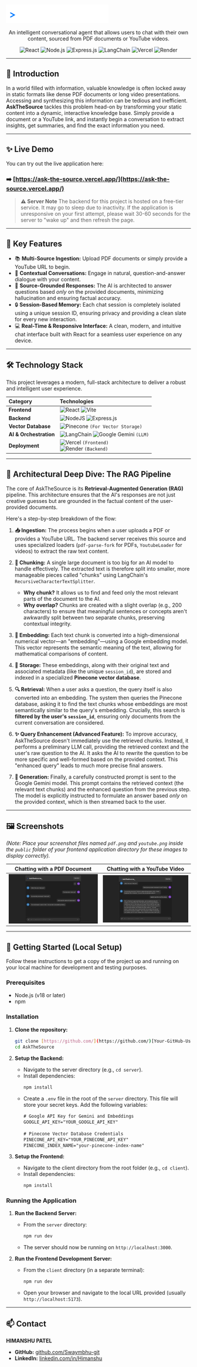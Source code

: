 ![alt text](image.png)
<p align="center">
  An intelligent conversational agent that allows users to chat with their own content, sourced from PDF documents or YouTube videos.
</p>

<p align="center">
  <img src="https://img.shields.io/badge/react-%2320232a.svg?style=for-the-badge&logo=react&logoColor=%2361DAFB" alt="React"/>
  <img src="https://img.shields.io/badge/node.js-339933?style=for-the-badge&logo=nodedotjs&logoColor=white" alt="Node.js"/>
  <img src="https://img.shields.io/badge/express.js-%23404d59.svg?style=for-the-badge&logo=express&logoColor=%2361DAFB" alt="Express.js"/>
  <img src="https://img.shields.io/badge/langchain-%23000000.svg?style=for-the-badge&logo=langchain&logoColor=white" alt="LangChain"/>
  <img src="https://img.shields.io/badge/vercel-%23000000.svg?style=for-the-badge&logo=vercel&logoColor=white" alt="Vercel"/>
  <img src="https://img.shields.io/badge/Render-%2346E3B7.svg?style=for-the-badge&logo=render&logoColor=white" alt="Render"/>
</p>

---

## 🚀 Introduction

In a world filled with information, valuable knowledge is often locked away in static formats like dense PDF documents or long video presentations. Accessing and synthesizing this information can be tedious and inefficient. **AskTheSource** tackles this problem head-on by transforming your static content into a dynamic, interactive knowledge base. Simply provide a document or a YouTube link, and instantly begin a conversation to extract insights, get summaries, and find the exact information you need.

---

## ✨ Live Demo

You can try out the live application here:

### ➡️ **[https://ask-the-source.vercel.app/](https://ask-the-source.vercel.app/)**

> **⚠️ Server Note**
> The backend for this project is hosted on a free-tier service. It may go to sleep due to inactivity. If the application is unresponsive on your first attempt, please wait 30-60 seconds for the server to "wake up" and then refresh the page.

---

## 🎯 Key Features

* 📚 **Multi-Source Ingestion:** Upload PDF documents or simply provide a YouTube URL to begin.
* 💬 **Contextual Conversations:** Engage in natural, question-and-answer dialogue with your content.
* 🎯 **Source-Grounded Responses:** The AI is architected to answer questions based *only* on the provided documents, minimizing hallucination and ensuring factual accuracy.
* 🔒 **Session-Based Memory:** Each chat session is completely isolated using a unique session ID, ensuring privacy and providing a clean slate for every new interaction.
* 💻 **Real-Time & Responsive Interface:** A clean, modern, and intuitive chat interface built with React for a seamless user experience on any device.

---

## 🛠️ Technology Stack

This project leverages a modern, full-stack architecture to deliver a robust and intelligent user experience.

| Category | Technologies |
| :--- | :--- |
| **Frontend** | ![React](https://img.shields.io/badge/react-%2320232a.svg?style=flat&logo=react&logoColor=%2361DAFB) ![Vite](https://img.shields.io/badge/vite-%23646CFF.svg?style=flat&logo=vite&logoColor=white) |
| **Backend** | ![NodeJS](https://img.shields.io/badge/node.js-339933?style=flat&logo=nodedotjs&logoColor=white) ![Express.js](https://img.shields.io/badge/express.js-%23404d59.svg?style=flat&logo=express&logoColor=%2361DAFB) |
| **Vector Database** | ![Pinecone](https://img.shields.io/badge/Pinecone-007bff?style=flat&logo=pinecone&logoColor=white) `(For Vector Storage)` |
| **AI & Orchestration** | ![LangChain](https://img.shields.io/badge/langchain-%23000000.svg?style=flat&logo=langchain&logoColor=white) ![Google Gemini](https://img.shields.io/badge/Google_Gemini-8E75B7?style=flat) `(LLM)` |
| **Deployment** | ![Vercel](https://img.shields.io/badge/vercel-%23000000.svg?style=flat&logo=vercel&logoColor=white) `(Frontend)` <br/> ![Render](https://img.shields.io/badge/Render-46E3B7?style=flat&logo=render&logoColor=white) `(Backend)` |

---

## 🧠 Architectural Deep Dive: The RAG Pipeline

The core of AskTheSource is its **Retrieval-Augmented Generation (RAG)** pipeline. This architecture ensures that the AI's responses are not just creative guesses but are grounded in the factual content of the user-provided documents.

Here's a step-by-step breakdown of the flow:

1.  **📥 Ingestion:** The process begins when a user uploads a PDF or provides a YouTube URL. The backend server receives this source and uses specialized loaders (`pdf-parse-fork` for PDFs, `YoutubeLoader` for videos) to extract the raw text content.

2.  **🧩 Chunking:** A single large document is too big for an AI model to handle effectively. The extracted text is therefore split into smaller, more manageable pieces called "chunks" using LangChain's `RecursiveCharacterTextSplitter`.
    * **Why chunk?** It allows us to find and feed only the most relevant parts of the document to the AI.
    * **Why overlap?** Chunks are created with a slight overlap (e.g., 200 characters) to ensure that meaningful sentences or concepts aren't awkwardly split between two separate chunks, preserving contextual integrity.

3.  **🔢 Embedding:** Each text chunk is converted into a high-dimensional numerical vector—an "embedding"—using a Google embedding model. This vector represents the semantic meaning of the text, allowing for mathematical comparisons of content.

4.  **🌲 Storage:** These embeddings, along with their original text and associated metadata (like the unique `session_id`), are stored and indexed in a specialized **Pinecone vector database**.

5.  **🔍 Retrieval:** When a user asks a question, the query itself is also converted into an embedding. The system then queries the Pinecone database, asking it to find the text chunks whose embeddings are most semantically similar to the query's embedding. Crucially, this search is **filtered by the user's `session_id`**, ensuring only documents from the current conversation are considered.

6.  **✨ Query Enhancement (Advanced Feature):** To improve accuracy, AskTheSource doesn't immediately use the retrieved chunks. Instead, it performs a preliminary LLM call, providing the retrieved context and the user's raw question to the AI. It asks the AI to rewrite the question to be more specific and well-formed based on the provided context. This "enhanced query" leads to much more precise final answers.

7.  **📝 Generation:** Finally, a carefully constructed prompt is sent to the Google Gemini model. This prompt contains the retrieved context (the relevant text chunks) and the enhanced question from the previous step. The model is explicitly instructed to formulate an answer based *only* on the provided context, which is then streamed back to the user.

---

## 🖼️ Screenshots

*(Note: Place your screenshot files named `pdf.png` and `youtube.png` inside the `public` folder of your frontend application directory for these images to display correctly).*

| Chatting with a PDF Document | Chatting with a YouTube Video |
| :---: | :---: |
| <img src="./client/public/pdf.png" alt="Chatting with a PDF" width="100%"> | <img src="./client/public/youtube.png" alt="Chatting with a YouTube video" width="100%"> |


---

## 🚀 Getting Started (Local Setup)

Follow these instructions to get a copy of the project up and running on your local machine for development and testing purposes.

### Prerequisites

* Node.js (v18 or later)
* npm

### Installation

1.  **Clone the repository:**
    ```bash
    git clone [https://github.com/](https://github.com/)[Your-GitHub-Username]/AskTheSource.git
    cd AskTheSource
    ```

2.  **Setup the Backend:**
    * Navigate to the server directory (e.g., `cd server`).
    * Install dependencies:
        ```bash
        npm install
        ```
    * Create a `.env` file in the root of the `server` directory. This file will store your secret keys. Add the following variables:
        ```env
        # Google API Key for Gemini and Embeddings
        GOOGLE_API_KEY="YOUR_GOOGLE_API_KEY"

        # Pinecone Vector Database Credentials
        PINECONE_API_KEY="YOUR_PINECONE_API_KEY"
        PINECONE_INDEX_NAME="your-pinecone-index-name"
        ```

3.  **Setup the Frontend:**
    * Navigate to the client directory from the root folder (e.g., `cd client`).
    * Install dependencies:
        ```bash
        npm install
        ```

### Running the Application

1.  **Run the Backend Server:**
    * From the `server` directory:
        ```bash
        npm run dev
        ```
    * The server should now be running on `http://localhost:3000`.

2.  **Run the Frontend Development Server:**
    * From the `client` directory (in a separate terminal):
        ```bash
        npm run dev
        ```
    * Open your browser and navigate to the local URL provided (usually `http://localhost:5173`).

---

## 📫 Contact

**HIMANSHU PATEL**

* **GitHub:** [github.com/Swaymbhu-git](https://github.com/Swaymbhu-git)
* **LinkedIn:** [linkedin.com/in/Himanshu](https://www.linkedin.com/in/himanshu-patel-b3259b250/)
